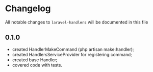 # Changelog

All notable changes to `laravel-handlers` will be documented in this file

## 0.1.0
- created HandlerMakeCommand (php artisan make:handler);
- created HandlersServiceProvider for registering command;
- created base Handler;
- covered code with tests.